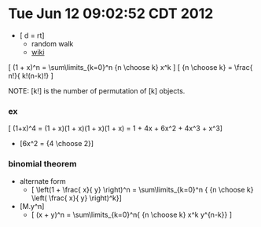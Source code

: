 # Tue Jun 12 09:02:52 CDT 2012

* \[ d = rt\]
  * random walk
  * [wiki](http://en.wikipedia.org/wiki/Random_walk)


\[ (1 + x)^n = \sum\limits_{k=0}^n {n \choose k} x^k \]
\[ {n \choose k} = \frac{ n!}{ k!(n-k)!} \]

NOTE: \[k!\] is the number of permutation of \[k\] objects.

### ex

\[ (1+x)^4 = (1 + x)(1 + x)(1 + x)(1 + x) = 1 + 4x + 6x^2 + 4x^3 + x^3\]
* \[6x^2 = {4 \choose 2}\]

### binomial theorem
* alternate form
  * \[ \left(1 + \frac{ x}{ y} \right)^n = \sum\limits_{k=0}^n { {n \choose k} \left( \frac{ x}{ y} \right)^k}\]
* \[M.y^n\]
  * \[ (x + y)^n = \sum\limits_{k=0}^n{ {n \choose k} x^k y^{n-k}} \]